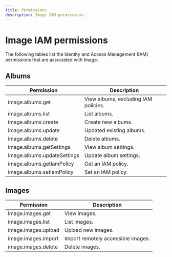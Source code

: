 ```yaml
---
title: Permissions
description: Image IAM permissions.
---
```


# Image IAM permissions

The following tables list the Identity and Access Management (IAM) permissions that are associated with Image.

## Albums

| Permission | Description |
| --- | --- |
| image.albums.get | View albums, excluding IAM policies. |
| image.albums.list | List albums. |
| image.albums.create | Create new albums. |
| image.albums.update | Updated existing albums. |
| image.albums.delete | Delete albums. |
| image.albums.getSettings | View album settings. |
| image.albums.updateSettings | Update album settings. |
| image.albums.getIamPolicy | Get an IAM policy. |
| image.albums.setIamPolicy | Set an IAM policy. |

## Images

| Permission | Description |
| --- | --- |
| image.images.get | View images. |
| image.images.list | List images. |
| image.images.upload | Upload new images. |
| image.images.import | Import remotely accessible images. |
| image.images.delete | Delete images. |
